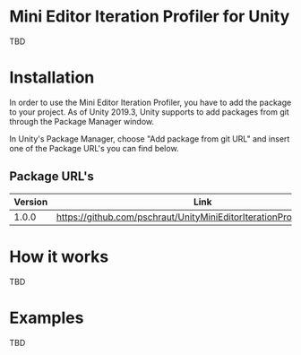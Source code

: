 # Mini Editor Iteration Profiler for Unity

TBD


# Installation

In order to use the Mini Editor Iteration Profiler, you have to add the package to your project. As of Unity 2019.3, Unity supports to add packages from git through the Package Manager window.

In Unity's Package Manager, choose "Add package from git URL" and insert one of the Package URL's you can find below.

## Package URL's

| Version  |     Link      |
|----------|---------------|
| 1.0.0 | https://github.com/pschraut/UnityMiniEditorIterationProfiler.git#1.0.0 |



# How it works

TBD


# Examples

TBD

